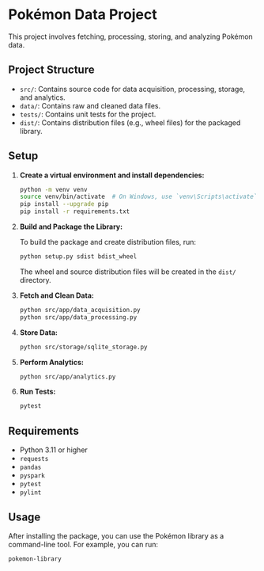 # Pokémon Data Project

This project involves fetching, processing, storing, and analyzing Pokémon data.

## Project Structure

- `src/`: Contains source code for data acquisition, processing, storage, and analytics.
- `data/`: Contains raw and cleaned data files.
- `tests/`: Contains unit tests for the project.
- `dist/`: Contains distribution files (e.g., wheel files) for the packaged library.

## Setup

1. **Create a virtual environment and install dependencies:**

    ```bash
    python -m venv venv
    source venv/bin/activate  # On Windows, use `venv\Scripts\activate`
    pip install --upgrade pip
    pip install -r requirements.txt
    ```

2. **Build and Package the Library:**

    To build the package and create distribution files, run:

    ```bash
    python setup.py sdist bdist_wheel
    ```

    The wheel and source distribution files will be created in the `dist/` directory.

3. **Fetch and Clean Data:**

    ```bash
    python src/app/data_acquisition.py
    python src/app/data_processing.py
    ```

4. **Store Data:**

    ```bash
    python src/storage/sqlite_storage.py
    ```

5. **Perform Analytics:**

    ```bash
    python src/app/analytics.py
    ```

6. **Run Tests:**

    ```bash
    pytest
    ```

## Requirements

- Python 3.11 or higher
- `requests`
- `pandas`
- `pyspark`
- `pytest`
- `pylint`

## Usage

After installing the package, you can use the Pokémon library as a command-line tool. For example, you can run:

```bash
pokemon-library